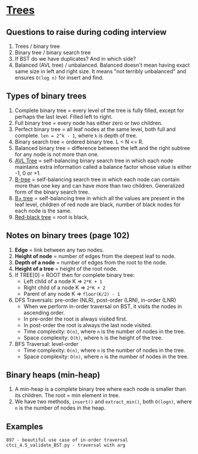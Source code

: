# [Trees](https://github.com/Rustam-Z/data-structures-and-algorithms#tree)

## Questions to raise during coding interview
1. Trees / binary tree
2. Binary tree / binary search tree
3. If BST do we have duplicates? And in which side?
4. Balanced (AVL tree) / unbalanced. Balanced doesn't mean having exact same size in left and right size. It means "not terribly unbalanced" and ensures `O(log n)` for insert and find.

## Types of binary trees
1. Complete binary tree = every level of the tree is fully filled, except for perhaps the last level. Filled left to right.
2. Full binary tree = every node has either zero or two children.
3. Perfect binary tree = all leaf nodes at the same level, both full and complete. `len = 2^k - 1`, where `k` is depth of tree. 
4. Binary search tree = ordered binary tree. L < N <= R.
5. Balanced binary tree = difference between the left and the right subtree for any node is not more than one.
6. [AVL Tree](https://www.programiz.com/dsa/avl-tree) = self-balancing binary search tree in which each node maintains extra information called a balance factor whose value is either -1, 0 or +1.
7. [B-tree](https://www.programiz.com/dsa/b-tree) = self-balancing search tree in which each node can contain more than one key and can have more than two children. Generalized form of the binary search tree.
8. [B+ tree](https://www.programiz.com/dsa/b-plus-tree) = self-balancing tree in which all the values are present in the leaf level, children of red node are black, number of black nodes for each node is the same.
9. [Red-black tree](https://www.programiz.com/dsa/red-black-tree) = root is black, 

## Notes on binary trees (page 102)
1. **Edge** = link between any two nodes.
2. **Height of node** = number of edges from the deepest leaf to node.
3. **Depth of a node** = number of edges from the root to the node.
4. **Height of a tree** = height of the root node.
5. If TREE[0] = ROOT then for complete binary tree:
    - Left child of a node K => `2*K + 1`
    - Right child of a node K => `2*K + 2`
    - Parent of any node K => `floor(K/2) - 1`
6. DFS Traversals: pre-order (NLR), post-order (LRN), in-order (LNR)
    - When we perform in-order traversal on BST, it visits the nodes in ascending order.
    - In pre-order the root is always visited first.
    - In post-order the root is always the last node visited.
    - Time complexity: `O(n)`, where `n` is the number of nodes in the tree.
    - Space complexity: `O(h)`, where `h` is the height of the tree.
7. BFS Traversal: level-order
    - Time complexity: `O(n)`, where `n` is the number of nodes in the tree.
    - Space complexity: `O(n)`, where `n` is the number of nodes in the tree.

## Binary heaps (min-heap)
1. A min-heap is a complete binary tree where each node is smaller than its children. The root = min element in tree.
2. We have two methods, `insert()` and `extract_min()`, both `O(logn)`, where `n` is the number of nodes in the heap.

## Examples
```
897 - beautiful use case of in-order traversal
ctci_4.5_validate_BST.py - traversal with arg
```
